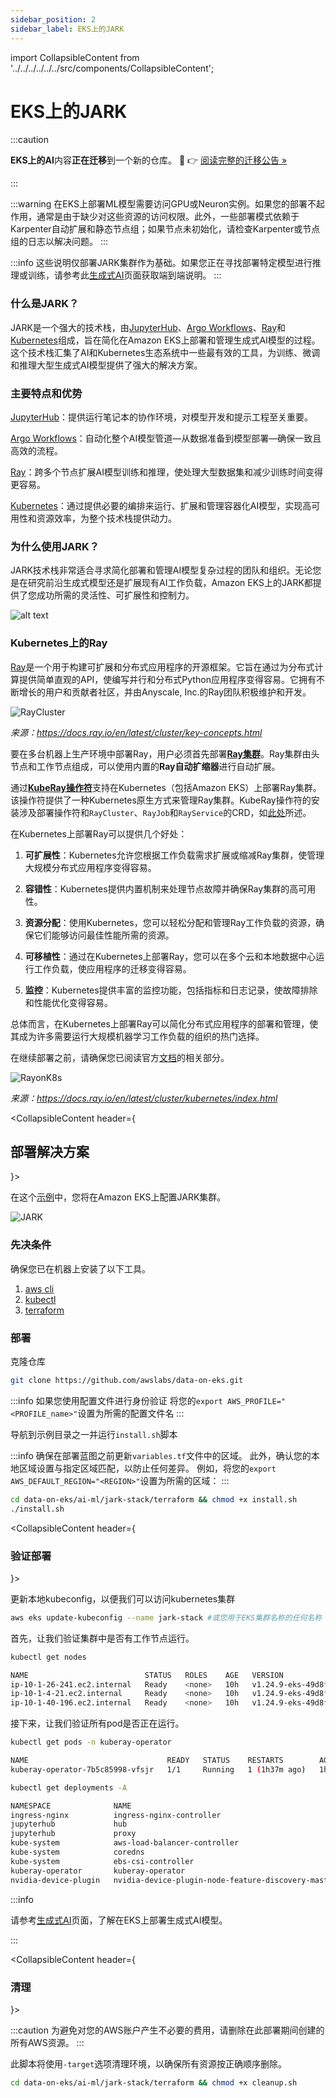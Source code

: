 ```yaml
---
sidebar_position: 2
sidebar_label: EKS上的JARK
---
```

import CollapsibleContent from '../../../../../../src/components/CollapsibleContent';

# EKS上的JARK

:::caution

**EKS上的AI**内容**正在迁移**到一个新的仓库。
🔗 👉 [阅读完整的迁移公告 »](https://awslabs.github.io/data-on-eks/docs/migration/migration-announcement)

:::

:::warning
在EKS上部署ML模型需要访问GPU或Neuron实例。如果您的部署不起作用，通常是由于缺少对这些资源的访问权限。此外，一些部署模式依赖于Karpenter自动扩展和静态节点组；如果节点未初始化，请检查Karpenter或节点组的日志以解决问题。
:::

:::info
这些说明仅部署JARK集群作为基础。如果您正在寻找部署特定模型进行推理或训练，请参考此[生成式AI](https://awslabs.github.io/data-on-eks/docs/gen-ai)页面获取端到端说明。
:::

### 什么是JARK？
JARK是一个强大的技术栈，由[JupyterHub](https://jupyter.org/hub)、[Argo Workflows](https://github.com/argoproj/argo-workflows)、[Ray](https://github.com/ray-project/ray)和[Kubernetes](https://kubernetes.io/)组成，旨在简化在Amazon EKS上部署和管理生成式AI模型的过程。这个技术栈汇集了AI和Kubernetes生态系统中一些最有效的工具，为训练、微调和推理大型生成式AI模型提供了强大的解决方案。

### 主要特点和优势
[JupyterHub](https://jupyter.org/hub)：提供运行笔记本的协作环境，对模型开发和提示工程至关重要。

[Argo Workflows](https://github.com/argoproj/argo-workflows)：自动化整个AI模型管道—从数据准备到模型部署—确保一致且高效的流程。

[Ray](https://github.com/ray-project/ray)：跨多个节点扩展AI模型训练和推理，使处理大型数据集和减少训练时间变得更容易。

[Kubernetes](https://kubernetes.io/)：通过提供必要的编排来运行、扩展和管理容器化AI模型，实现高可用性和资源效率，为整个技术栈提供动力。

### 为什么使用JARK？
JARK技术栈非常适合寻求简化部署和管理AI模型复杂过程的团队和组织。无论您是在研究前沿生成式模型还是扩展现有AI工作负载，Amazon EKS上的JARK都提供了您成功所需的灵活性、可扩展性和控制力。


![alt text](../../../../../../docs/blueprints/ai-ml/img/jark.png)


### Kubernetes上的Ray

[Ray](https://www.ray.io/)是一个用于构建可扩展和分布式应用程序的开源框架。它旨在通过为分布式计算提供简单直观的API，使编写并行和分布式Python应用程序变得容易。它拥有不断增长的用户和贡献者社区，并由Anyscale, Inc.的Ray团队积极维护和开发。

![RayCluster](../../../../../../docs/blueprints/ai-ml/img/ray-cluster.svg)

*来源：https://docs.ray.io/en/latest/cluster/key-concepts.html*

要在多台机器上生产环境中部署Ray，用户必须首先部署[**Ray集群**](https://docs.ray.io/en/latest/cluster/getting-started.html)。Ray集群由头节点和工作节点组成，可以使用内置的**Ray自动扩缩器**进行自动扩展。

通过[**KubeRay操作符**](https://ray-project.github.io/kuberay/)支持在Kubernetes（包括Amazon EKS）上部署Ray集群。该操作符提供了一种Kubernetes原生方式来管理Ray集群。KubeRay操作符的安装涉及部署操作符和`RayCluster`、`RayJob`和`RayService`的CRD，如[此处](https://ray-project.github.io/kuberay/deploy/helm/)所述。

在Kubernetes上部署Ray可以提供几个好处：

1. **可扩展性**：Kubernetes允许您根据工作负载需求扩展或缩减Ray集群，使管理大规模分布式应用程序变得容易。

1. **容错性**：Kubernetes提供内置机制来处理节点故障并确保Ray集群的高可用性。

1. **资源分配**：使用Kubernetes，您可以轻松分配和管理Ray工作负载的资源，确保它们能够访问最佳性能所需的资源。

1. **可移植性**：通过在Kubernetes上部署Ray，您可以在多个云和本地数据中心运行工作负载，使应用程序的迁移变得容易。

1. **监控**：Kubernetes提供丰富的监控功能，包括指标和日志记录，使故障排除和性能优化变得容易。

总体而言，在Kubernetes上部署Ray可以简化分布式应用程序的部署和管理，使其成为许多需要运行大规模机器学习工作负载的组织的热门选择。

在继续部署之前，请确保您已阅读官方[文档](https://docs.ray.io/en/latest/cluster/kubernetes/index.html)的相关部分。

![RayonK8s](../../../../../../docs/blueprints/ai-ml/img/ray_on_kubernetes.webp)

*来源：https://docs.ray.io/en/latest/cluster/kubernetes/index.html*

<CollapsibleContent header={<h2><span>部署解决方案</span></h2>}>

在这个[示例](https://github.com/awslabs/data-on-eks/tree/main/ai-ml/jark-stack/terraform)中，您将在Amazon EKS上配置JARK集群。

![JARK](../../../../../../docs/blueprints/ai-ml/img/jark-stack.png)


### 先决条件

确保您已在机器上安装了以下工具。

1. [aws cli](https://docs.aws.amazon.com/cli/latest/userguide/install-cliv2.html)
2. [kubectl](https://Kubernetes.io/docs/tasks/tools/)
3. [terraform](https://learn.hashicorp.com/tutorials/terraform/install-cli)

### 部署

克隆仓库

```bash
git clone https://github.com/awslabs/data-on-eks.git
```
:::info
如果您使用配置文件进行身份验证
将您的`export AWS_PROFILE="<PROFILE_name>"`设置为所需的配置文件名
:::

导航到示例目录之一并运行`install.sh`脚本

:::info
确保在部署蓝图之前更新`variables.tf`文件中的区域。
此外，确认您的本地区域设置与指定区域匹配，以防止任何差异。
例如，将您的`export AWS_DEFAULT_REGION="<REGION>"`设置为所需的区域：
:::


```bash
cd data-on-eks/ai-ml/jark-stack/terraform && chmod +x install.sh
./install.sh
```

</CollapsibleContent>

<CollapsibleContent header={<h3><span>验证部署</span></h3>}>

更新本地kubeconfig，以便我们可以访问kubernetes集群

```bash
aws eks update-kubeconfig --name jark-stack #或您用于EKS集群名称的任何名称
```

首先，让我们验证集群中是否有工作节点运行。

```bash
kubectl get nodes
```

```bash
NAME                          STATUS   ROLES    AGE   VERSION
ip-10-1-26-241.ec2.internal   Ready    <none>   10h   v1.24.9-eks-49d8fe8
ip-10-1-4-21.ec2.internal     Ready    <none>   10h   v1.24.9-eks-49d8fe8
ip-10-1-40-196.ec2.internal   Ready    <none>   10h   v1.24.9-eks-49d8fe8
```

接下来，让我们验证所有pod是否正在运行。

```bash
kubectl get pods -n kuberay-operator
```

```bash
NAME                               READY   STATUS    RESTARTS        AGE
kuberay-operator-7b5c85998-vfsjr   1/1     Running   1 (1h37m ago)   1h
```

```bash
kubectl get deployments -A

NAMESPACE              NAME                                                 READY   UP-TO-DATE   AVAILABLE   AGE
ingress-nginx          ingress-nginx-controller                             1/1     1            1           36h
jupyterhub             hub                                                  1/1     1            1           36h
jupyterhub             proxy                                                1/1     1            1           36h
kube-system            aws-load-balancer-controller                         2/2     2            2           36h
kube-system            coredns                                              2/2     2            2           2d5h
kube-system            ebs-csi-controller                                   2/2     2            2           2d5h
kuberay-operator       kuberay-operator                                     1/1     1            1           36h
nvidia-device-plugin   nvidia-device-plugin-node-feature-discovery-master   1/1     1
```

:::info

请参考[生成式AI](https://awslabs.github.io/data-on-eks/docs/gen-ai)页面，了解在EKS上部署生成式AI模型。

:::

</CollapsibleContent>

<CollapsibleContent header={<h3><span>清理</span></h3>}>

:::caution
为避免对您的AWS账户产生不必要的费用，请删除在此部署期间创建的所有AWS资源。
:::

此脚本将使用`-target`选项清理环境，以确保所有资源按正确顺序删除。

```bash
cd data-on-eks/ai-ml/jark-stack/terraform && chmod +x cleanup.sh
```

</CollapsibleContent>
